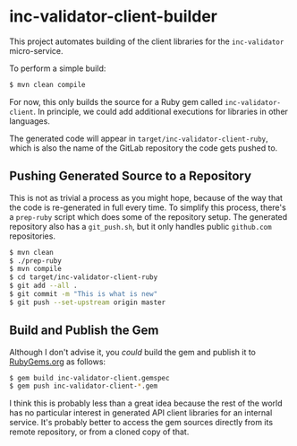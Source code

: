 # inc-validator-client-builder

This project automates building of the client libraries
for the `inc-validator` micro-service.

To perform a simple build:

```bash
$ mvn clean compile
```

For now, this only builds the source for a Ruby gem called
`inc-validator-client`. In principle, we could add additional executions for
libraries in other languages.

The generated code will appear in `target/inc-validator-client-ruby`, which is
also the name of the GitLab repository the code gets pushed to.

## Pushing Generated Source to a Repository

This is not as trivial a process as you might hope, because of the way that the
code is re-generated in full every time. To simplify this process, there's a
`prep-ruby` script which does some of the repository setup. The generated
repository also has a `git_push.sh`, but it only handles public `github.com`
repositories.

```bash
$ mvn clean
$ ./prep-ruby
$ mvn compile
$ cd target/inc-validator-client-ruby
$ git add --all .
$ git commit -m "This is what is new"
$ git push --set-upstream origin master
```

## Build and Publish the Gem

Although I don't advise it, you _could_ build the gem and publish it to
[RubyGems.org](https://rubygems.org) as follows:

```bash
$ gem build inc-validator-client.gemspec
$ gem push inc-validator-client-*.gem
```

I think this is probably less than a great idea because the rest of the world
has no particular interest in generated API client libraries for an internal
service. It's probably better to access the gem sources directly from its
remote repository, or from a cloned copy of that.
